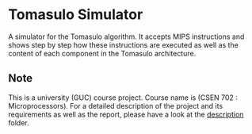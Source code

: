 # Tomasulo Simulator
A simulator for the Tomasulo algorithm. It accepts MIPS instructions and shows step by step how these instructions are executed as well as the content of each component in the Tomasulo architecture.

## Note
This is a university (GUC) course project. Course name is (CSEN 702 : Microprocessors). For a detailed description of the project and its requirements as well as the report, please have a look at the [description](description) folder.
